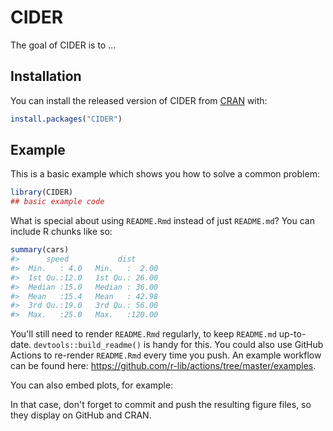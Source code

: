 
<!-- README.md is generated from README.Rmd. Please edit that file -->
# CIDER

<!-- badges: start -->
<!-- badges: end -->
The goal of CIDER is to ...

## Installation

You can install the released version of CIDER from [CRAN](https://CRAN.R-project.org) with:

``` r
install.packages("CIDER")
```

## Example

This is a basic example which shows you how to solve a common problem:

``` r
library(CIDER)
## basic example code
```

What is special about using `README.Rmd` instead of just `README.md`? You can include R chunks like so:

``` r
summary(cars)
#>      speed           dist       
#>  Min.   : 4.0   Min.   :  2.00  
#>  1st Qu.:12.0   1st Qu.: 26.00  
#>  Median :15.0   Median : 36.00  
#>  Mean   :15.4   Mean   : 42.98  
#>  3rd Qu.:19.0   3rd Qu.: 56.00  
#>  Max.   :25.0   Max.   :120.00
```

You'll still need to render `README.Rmd` regularly, to keep `README.md` up-to-date. `devtools::build_readme()` is handy for this. You could also use GitHub Actions to re-render `README.Rmd` every time you push. An example workflow can be found here: <https://github.com/r-lib/actions/tree/master/examples>.

You can also embed plots, for example:

In that case, don't forget to commit and push the resulting figure files, so they display on GitHub and CRAN.
